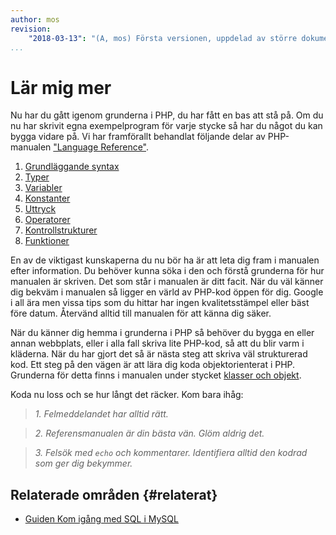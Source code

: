 ```yaml
---
author: mos
revision:
    "2018-03-13": "(A, mos) Första versionen, uppdelad av större dokument."
...
```

Lär mig mer
==================================

Nu har du gått igenom grunderna i PHP, du har fått en bas att stå på. Om du nu har skrivit egna exempelprogram för varje stycke så har du något du kan bygga vidare på. Vi har framförallt behandlat följande delar av PHP-manualen ["Language Reference"](http://php.net/manual/en/langref.php). 

1. [Grundläggande syntax](http://php.net/manual/en/language.basic-syntax.php)
2. [Typer](http://php.net/manual/en/language.types.php)
3. [Variabler](http://php.net/manual/en/language.variables.php)
4. [Konstanter](http://php.net/manual/en/language.constants.php)
5. [Uttryck](http://php.net/manual/en/language.expressions.php)
6. [Operatorer](http://php.net/manual/en/language.operators.php)
7. [Kontrollstrukturer](http://php.net/manual/en/language.control-structures.php)
8. [Funktioner](http://php.net/manual/en/language.functions.php)

En av de viktigast kunskaperna du nu bör ha är att leta dig fram i manualen efter information. Du behöver kunna söka i den och förstå grunderna för hur manualen är skriven. Det som står i manualen är ditt facit. När du väl känner dig bekväm i manualen så ligger en värld av PHP-kod öppen för dig. Google i all ära men vissa tips som du hittar har ingen kvalitetsstämpel eller bäst före datum. Återvänd alltid till manualen för att känna dig säker.

När du känner dig hemma i grunderna i PHP så behöver du bygga en eller annan webbplats, eller i alla fall skriva lite PHP-kod, så att du blir varm i kläderna. När du har gjort det så är nästa steg att skriva väl strukturerad kod. Ett steg på den vägen är att lära dig koda objektorienterat i PHP. Grunderna för detta finns i manualen under stycket [klasser och objekt](http://php.net/manual/en/language.oop5.php).

Koda nu loss och se hur långt det räcker. Kom bara ihåg:

> *1. Felmeddelandet har alltid rätt.*

> *2. Referensmanualen är din bästa vän. Glöm aldrig det.*

> *3. Felsök med `echo` och kommentarer. Identifiera alltid den kodrad som ger dig bekymmer.*



Relaterade områden {#relaterat}
-------------------------------

* [Guiden Kom igång med SQL i MySQL](guide/kom-igang-med-sql-i-mysql)
